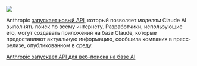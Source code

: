 <!--2025-05-08 10:39:13-->
<div class="yb">
  <div class="rss habr"><img src="https://habrastorage.org/getpro/habr/upload_files/6dc/9c9/e5a/6dc9c9e5a8156e7deac1e583f60adff5.jpg" /><p>Anthropic&nbsp;<a href="https://www.anthropic.com/news/web-search-api">запускает новый API</a>, который позволяет моделям Claude AI выполнять поиск по всему интернету. Разработчики, использующие его, могут создавать приложения на базе Claude, которые предоставляют актуальную информацию, сообщила компания в пресс-релизе, опубликованном в среду.</p> <a... <p class="titl"><a href="https://habr.com/ru/companies/bothub/news/907892/?utm_source=habrahabr&utm_medium=rss&utm_campaign=907892">Anthropic запускает API для веб-поиска на базе AI</a></p></div>
</div>
